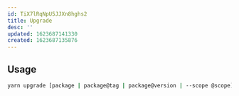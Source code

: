 ```yaml
---
id: TiX7lRqNpU5JJXn8hghs2
title: Upgrade
desc: ''
updated: 1623687141330
created: 1623687135876
---
```



## Usage

```bash
yarn upgrade [package | package@tag | package@version | --scope @scope]... [--ignore-engines] [--pattern]
```
